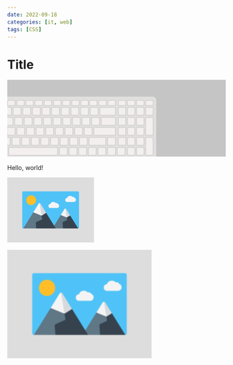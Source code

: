 ```yaml
---
date: 2022-09-18
categories: [it, web]
tags: [CSS]
---
```


# Title

![Featured image](featured-image.png)

Hello, world!

![Alt text](img/test-image.png)

<img alt="Alt text" src="img/test-image.png" height="250">